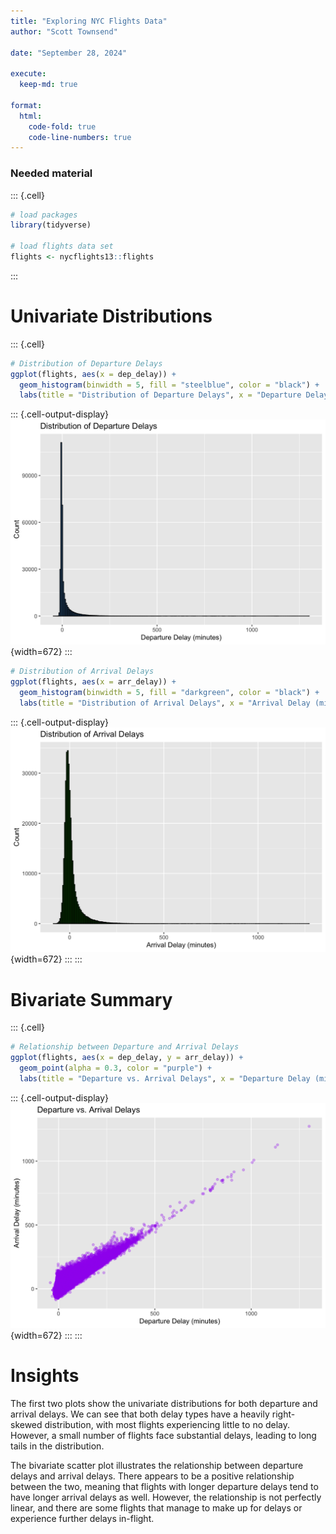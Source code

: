 ```yaml
---
title: "Exploring NYC Flights Data"
author: "Scott Townsend"

date: "September 28, 2024"

execute:
  keep-md: true

format:
  html:
    code-fold: true
    code-line-numbers: true
---
```




### Needed material


::: {.cell}

```{.r .cell-code}
# load packages
library(tidyverse)

# load flights data set
flights <- nycflights13::flights
```
:::


# Univariate Distributions


::: {.cell}

```{.r .cell-code}
# Distribution of Departure Delays
ggplot(flights, aes(x = dep_delay)) +
  geom_histogram(binwidth = 5, fill = "steelblue", color = "black") +
  labs(title = "Distribution of Departure Delays", x = "Departure Delay (minutes)", y = "Count")
```

::: {.cell-output-display}
![](flights_analysis_files/figure-html/unnamed-chunk-2-1.png){width=672}
:::

```{.r .cell-code}
# Distribution of Arrival Delays
ggplot(flights, aes(x = arr_delay)) +
  geom_histogram(binwidth = 5, fill = "darkgreen", color = "black") +
  labs(title = "Distribution of Arrival Delays", x = "Arrival Delay (minutes)", y = "Count")
```

::: {.cell-output-display}
![](flights_analysis_files/figure-html/unnamed-chunk-2-2.png){width=672}
:::
:::


# Bivariate Summary


::: {.cell}

```{.r .cell-code}
# Relationship between Departure and Arrival Delays
ggplot(flights, aes(x = dep_delay, y = arr_delay)) +
  geom_point(alpha = 0.3, color = "purple") +
  labs(title = "Departure vs. Arrival Delays", x = "Departure Delay (minutes)", y = "Arrival Delay (minutes)")
```

::: {.cell-output-display}
![](flights_analysis_files/figure-html/unnamed-chunk-3-1.png){width=672}
:::
:::


# Insights

The first two plots show the univariate distributions for both departure and arrival delays. We can see that both delay types have a heavily right-skewed distribution, with most flights experiencing little to no delay. However, a small number of flights face substantial delays, leading to long tails in the distribution.

The bivariate scatter plot illustrates the relationship between departure delays and arrival delays. There appears to be a positive relationship between the two, meaning that flights with longer departure delays tend to have longer arrival delays as well. However, the relationship is not perfectly linear, and there are some flights that manage to make up for delays or experience further delays in-flight.